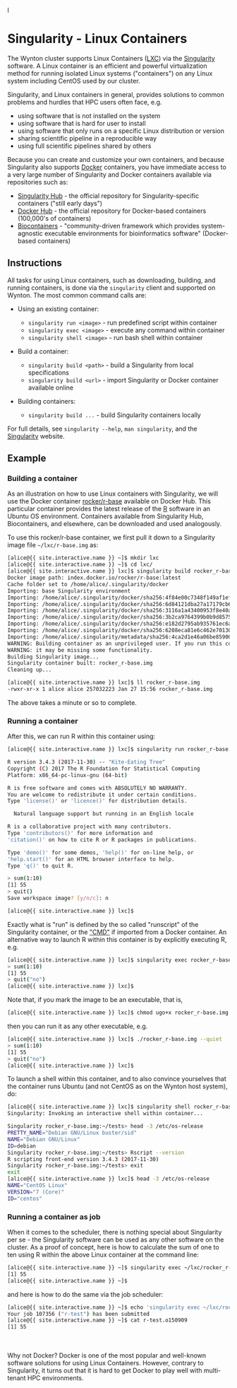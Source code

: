 l
# Singularity - Linux Containers

The Wynton cluster supports Linux Containers ([LXC]) via the [Singularity] software.  A Linux container is an efficient and powerful virtualization method for running isolated Linux systems ("containers") on any Linux system including CentOS used by our cluster.

Singularity, and Linux containers in general, provides solutions to common problems and hurdles that HPC users often face, e.g.

* using software that is not installed on the system
* using software that is hard for user to install
* using software that only runs on a specific Linux distribution or version
* sharing scientific pipeline in a reproducible way
* using full scientific pipelines shared by others

Because you can create and customize your own containers, and because Singularity also supports [Docker] containers, you have immediate access to a very large number of Singularity and Docker containers available via repositories such as:

* [Singularity Hub](https://singularity-hub.org/collections) - the official repository for Singularity-specific containers ("still early days")
* [Docker Hub](https://hub.docker.com/explore/) - the official repository for Docker-based containers (100,000's of containers)
* [Biocontainers](https://biocontainers.pro/) - "community-driven framework which provides system-agnostic executable environments for bioinformatics software" (Docker-based containers)



## Instructions

All tasks for using Linux containers, such as downloading, building, and running containers, is done via the `singularity` client and supported on Wynton.  The most common command calls are:

* Using an existing container:
  - `singularity run <image>` - run predefined script within container
  - `singularity exec <image>` - execute any command within container
  - `singularity shell <image>` - run bash shell within container

* Build a container:
  - `singularity build <path>` - build a Singularity from local specifications
  - `singularity build <url>` - import Singularity or Docker container available online

* Building containers:
  - `singularity build ...` - build Singularity containers locally

For full details, see `singularity --help`, `man singularity`, and the [Singularity] website.


## Example

### Building a container

As an illustration on how to use Linux containers with Singularity, we will use the Docker container [rocker/r-base] available on Docker Hub.  This particular container provides the latest release of the [R] software in an Ubuntu OS environment.  Containers available from Singularity Hub, Biocontainers, and elsewhere, can be downloaded and used analogously.

To use this rocker/r-base container, we first pull it down to a Singularity image file `~/lxc/r-base.img` as:

```sh
[alice@{{ site.interactive.name }} ~]$ mkdir lxc
[alice@{{ site.interactive.name }} ~]$ cd lxc/
[alice@{{ site.interactive.name }} lxc]$ singularity build rocker_r-base.img docker://rocker/r-base
Docker image path: index.docker.io/rocker/r-base:latest
Cache folder set to /home/alice/.singularity/docker
Importing: base Singularity environment
Importing: /home/alice/.singularity/docker/sha256:4f84e00c7348f149af1ef748d8431d9754bd3245ec4d6ddf73adf2952c4e4be4.tar.gz
Importing: /home/alice/.singularity/docker/sha256:6d84121dba27a17179cb6c24cd91cf109b77d6ce8d2f1cf0612fa1526a0b51e8.tar.gz
Importing: /home/alice/.singularity/docker/sha256:3116a1a43400953f8e40a137611c4999210ef7aa05a24a65d2c8c51b6d291978.tar.gz
Importing: /home/alice/.singularity/docker/sha256:3b2ca9764399b0b9d8575060bccf94b9d9c8619c2ecb4285f63923c3e9db5702.tar.gz
Importing: /home/alice/.singularity/docker/sha256:e182d2795ab935761ec6a8c7361055d2bc634fca704cf460069a2bac63510626.tar.gz
Importing: /home/alice/.singularity/docker/sha256:6208eca81e6c462e7013014477ae4454a09257644ed2131601bd4a6a80526961.tar.gz
Importing: /home/alice/.singularity/metadata/sha256:4ca2d1e46a06be85900f2c56d14208e5563a3ba1a0412b4c5e092b71d80fcf1f.tar.gz
WARNING: Building container as an unprivileged user. If you run this container as root
WARNING: it may be missing some functionality.
Building Singularity image...
Singularity container built: rocker_r-base.img
Cleaning up...

[alice@{{ site.interactive.name }} lxc]$ ll rocker_r-base.img 
-rwxr-xr-x 1 alice alice 257032223 Jan 27 15:56 rocker_r-base.img
```

The above takes a minute or so to complete.


### Running a container

After this, we can run R within this container using:
```sh
[alice@{{ site.interactive.name }} lxc]$ singularity run rocker_r-base.img

R version 3.4.3 (2017-11-30) -- "Kite-Eating Tree"
Copyright (C) 2017 The R Foundation for Statistical Computing
Platform: x86_64-pc-linux-gnu (64-bit)

R is free software and comes with ABSOLUTELY NO WARRANTY.
You are welcome to redistribute it under certain conditions.
Type 'license()' or 'licence()' for distribution details.

  Natural language support but running in an English locale

R is a collaborative project with many contributors.
Type 'contributors()' for more information and
'citation()' on how to cite R or R packages in publications.

Type 'demo()' for some demos, 'help()' for on-line help, or
'help.start()' for an HTML browser interface to help.
Type 'q()' to quit R.

> sum(1:10)
[1] 55
> quit()
Save workspace image? [y/n/c]: n

[alice@{{ site.interactive.name }} lxc]$ 
```

Exactly what is "run" is defined by the so called "runscript" of the Singularity container, or the ["CMD"](https://hub.docker.com/r/rocker/r-base/~/dockerfile/) if imported from a Docker container.  An alternative way to launch R within this container is by explicitly executing R, e.g.
```sh
[alice@{{ site.interactive.name }} lxc]$ singularity exec rocker_r-base.img R --quiet
> sum(1:10)
[1] 55
> quit("no")
[alice@{{ site.interactive.name }} lxc]$ 
```

Note that, if you mark the image to be an executable, that is,
```sh
[alice@{{ site.interactive.name }} lxc]$ chmod ugo+x rocker_r-base.img
```
then you can run it as any other executable, e.g.
```sh
[alice@{{ site.interactive.name }} lxc]$ ./rocker_r-base.img --quiet
> sum(1:10)
[1] 55
> quit("no")
[alice@{{ site.interactive.name }} lxc]$ 								
```

To launch a shell within this container, and to also convince yourselves that the container runs Ubuntu (and not CentOS as on the Wynton host system), do:
```sh
[alice@{{ site.interactive.name }} lxc]$ singularity shell rocker_r-base.img
Singularity: Invoking an interactive shell within container...

Singularity rocker_r-base.img:~/tests> head -3 /etc/os-release
PRETTY_NAME="Debian GNU/Linux buster/sid"
NAME="Debian GNU/Linux"
ID=debian
Singularity rocker_r-base.img:~/tests> Rscript --version
R scripting front-end version 3.4.3 (2017-11-30)
Singularity rocker_r-base.img:~/tests> exit
exit
[alice@{{ site.interactive.name }} lxc]$ head -3 /etc/os-release
NAME="CentOS Linux"
VERSION="7 (Core)"
ID="centos"
```

### Running a container as job

When it comes to the scheduler, there is nothing special about Singularity per se - the Singularity software can be used as any other software on the cluster.  As a proof of concept, here is how to calculate the sum of one to ten using R within the above Linux container at the command line:
```sh
[alice@{{ site.interactive.name }} ~]$ singularity exec ~/lxc/rocker_r-base.img Rscript -e "sum(1:10)"
[1] 55
[alice@{{ site.interactive.name }} ~]$
```
and here is how to do the same via the job scheduler:
```sh
[alice@{{ site.interactive.name }} ~]$ echo 'singularity exec ~/lxc/rocker_r-base.img Rscript -e "sum(1:10)"' | qsub -cwd -j yes -N r-test
Your job 107356 ("r-test") has been submitted
[alice@{{ site.interactive.name }} ~]$ cat r-test.o150909
[1] 55
```


<br>
<br>
<div class="alert alert-info" role="alert">
Why not Docker? Docker is one of the most popular and well-known software solutions for using Linux Containers. However, contrary to Singularity, it turns out that it is hard to get Docker to play well with multi-tenant HPC environments.
</div>


[LXC]: https://en.wikipedia.org/wiki/LXC
[Singularity]: http://singularity.lbl.gov/
[Docker]: https://www.docker.com/
[Docker Hub]: https://hub.docker.com/
[rocker/r-base]: https://hub.docker.com/r/rocker/r-base/
[R]: https://www.r-project.org/

